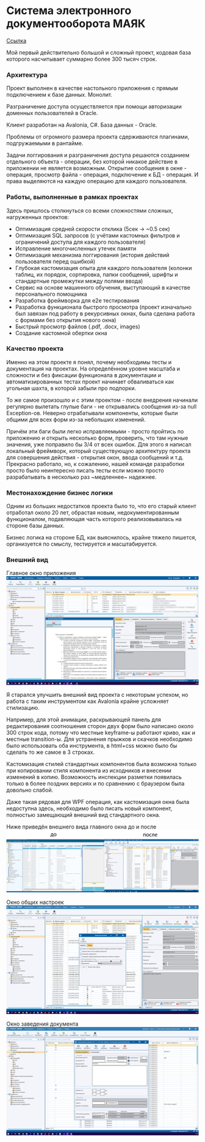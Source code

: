 # Система электронного документооборота МАЯК

[Ссылка](http://te5se.ddns.net/portfolio/front/client/pad77)

Мой первый действительно большой и сложный проект, кодовая база которого насчитывает суммарно более 300 тысяч строк. 

### Архитектура

Проект выполнен в качестве настольного приложения с прямым подключением к базе данных. Монолит.

Разграничение доступа осуществляется при помощи авторизации доменных пользователей в Oracle. 

Клиент разработан на Avalonia, С#. База данных - Oracle.

Проблемы от огромного размера проекта сдерживаются плагинами, подгружаемыми в рантайме. 

Задачи логгирования и разграничения доступа решаются созданием отдельного объекта - операции, без которой никакое действие в приложении не является возможным. Открытие сообщения в окне - операция, просмотр файла - операция, подключение к БД - операция. И права выделяются на каждую операцию для каждого пользователя.



### Работы, выполненные в рамках проектах

Здесь пришлось столкнуться со всеми сложностями сложных, нагруженных проектов:  

* Оптимизация средней скорости отклика (5сек -> ~0.5 сек)
* Оптимизация SQL запросов (с учётами кастомных фильтров и ограничений доступа для каждого пользователя)
* Исправление многочисленных утечек памяти
* Оптимизация механизма логгирования (история действий пользователя перед ошибкой)
* Глубокая кастомизация опыта для каждого пользователя (колонки таблиц, их порядок, сортировка, папки сообщений, шрифты и стандартные промежутки между полями ввода)
* Сервис на основе машинного обучения, выступающий в качестве персонального помощника
* Разработка фреймворка для e2e тестирования
* Разработка функционала быстрого просмотра (проект изначально был завязан под работу в рекурсивных окнах, была сделана работа с формами без открытия нового окна)
* Быстрый просмотр файлов (.pdf, .docx, images)
* Создание кастомной обертки окна

### Качество проекта

Именно на этом проекте я понял, почему необходимы тесты и документация на проектах. На определённом уровне масштаба и сложности и без фиксации функционала в документации и автоматизированных тестах проект начинает обваливаться как угольная шахта, в которой забыли про подпорки. 

То же самое произошло и с этим проектом - после внедрения начинали регулярно вылетать глупые баги - не открывались сообщения из-за null Exception-ов. Неверно отрабатывали компоненты, которые были общими для всех форм из-за небольших изменений. 

Причём эти баги были легко исправляемыми - просто пройтись по приложению и открыть несколько форм, проверить, что там нужные значения, уже поправило бы 3/4 от всех ошибок. Для этого я написал локальный фреймворк, который существующую архитектуру проекта для совершения действия - открытия окон, ввода сообщений и т.д. Прекрасно работало, но, к сожалению, нашей команде разработки просто было неинтересно писать тесты если можно просто разрабатывать в несколько раз ~медленнее~ надежнее.

### Местонахождение бизнес логики

Одним из больших недостатков проекта было то, что его старый клиент отработал около 20 лет, обрастая новым, недокументированным функционалом, подавляющая часть которого реализовывалась на стороне базы данных. 

Бизнес логика на стороне БД, как выяснилось, крайне тяжело пишется, организуется по смыслу, тестируется и масштабируется.

### Внешний вид

Главное окно приложения
![Изображение](./assets/bottom-quickview.PNG)

Я старался улучшить внешний вид проекта с некоторым успехом, но работа с таким инструментом как Avalonia крайне усложняет стилизацию.

Например, для этой анимации, раскрывающей панель для редактирования соотношения сторон двух форм было написано около 300 строк кода, потому что местные keyframe-ы работают криво, как и местные transition-ы. Для устранения прыжков и скачков необходимо было использовать оба инструмента, в html+css можно было бы сделать то же самое в 3 строках.

Кастомизация стилей стандартных компонентов была возможна только при копировании стиля компонента из исходников и внесении изменений в копию. Возможность инспекции разметки появилась только в более поздних версиях и по сравнению с браузером была довольно слабой.

Даже такая рядовая для WPF операция, как кастомизация окна была недоступна здесь, необходимо было писать новый компонент, полностью замещающий внешний вид стандартного окна.

Ниже приведён внешнего вида главного окна до и после
![Изображение](./assets/design-comparison.png)

Окно общих настроек
![Изображение](./assets/settings.png)

Окно заведения документа
![Изображение](./assets/document-view.PNG)
